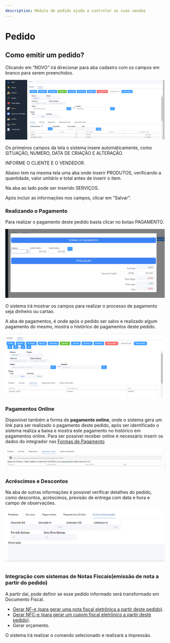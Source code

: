 ```yaml
---
description: Módulo de pedido ajuda a controlar as suas vendas
---
```


# Pedido

## Como emitir um pedido?

Clicando em “NOVO” irá direcionar para aba cadastro com os campos em branco para serem preenchidos.

![](<../../../../.gitbook/assets/image (48).png>)

Os primeiros campos da tela o sistema insere automáticamente, como SITUAÇÃO, NUMERO, DATA DE CRIAÇÃO E ALTERAÇÃO.

INFORME O CLIENTE E O VENDEDOR.

Abaixo tem na mesma tela uma aba onde inserir PRODUTOS, verificando a quantidade, valor unitário e total antes de inserir o item.

Na aba ao lado pode ser inserido SERVIÇOS.

Após incluir as informações nos campos, clicar em “Salvar”.

### Realizando o Pagamento

Para realizar o pagamento deste pedido basta clicar no botao PAGAMENTO.

![](<../../../../.gitbook/assets/image (50).png>)

O sistema irá mostrar os campos para realizar o processo de pagamento seja dinheiro ou cartao.

A aba de pagamentos, é onde após o pedido ser salvo e realizado algum pagamento do mesmo, mostra o histórico de pagamentos deste pedido.

![](<../../../../.gitbook/assets/image (49).png>)

### Pagamentos Online

Disponível também a forma de **pagamento online**, onde o sistema gera um link para ser realizado o pagamento deste pedido, após ser identificado o sistema realiza a baixa e mostra este pagamento no histórico em pagamentos online. Para ser possível receber online é necessário inserir os dados do integrador nas [Formas de Pagamento](broken-reference)

![](<../../../../.gitbook/assets/image (51).png>)

### Acréscimos e Descontos

Na aba de outras informações é possivel verificar detalhes do pedido, como descontos, acréscimos, previsão de entrega com data e hora e campo de observações.

![](<../../../../.gitbook/assets/image (52).png>)

### Integração com sistemas de Notas Fiscais(emissão de nota a partir do pedido)

A partir dai, pode definir se esse pedido informado será transformado em Documento Fiscal.

* [Gerar NF-e (para gerar uma nota fiscal eletrônica a partir deste pedido)](gerar-nota-fiscal-nfc-e-a-partir-de-varios-pedidos.md).
* [Gerar NFC-e (para gerar um cupom fiscal eletrônico a partir deste pedido)](gerar-nota-fiscal-nfc-e-a-partir-de-varios-pedidos.md).
* Gerar orçamento.

O sistema irá realizar o comando selecionado e realizará a impressão.
